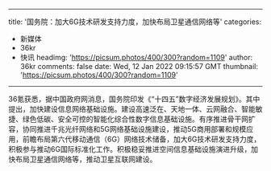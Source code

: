 
---
title: '国务院：加大6G技术研发支持力度，加快布局卫星通信网络等'
categories: 
 - 新媒体
 - 36kr
 - 快讯
headimg: 'https://picsum.photos/400/300?random=1109'
author: 36kr
comments: false
date: Wed, 12 Jan 2022 09:15:57 GMT
thumbnail: 'https://picsum.photos/400/300?random=1109'
---

<div>   
36氪获悉，据中国政府网消息，国务院印发《“十四五”数字经济发展规划》。其中提出，加快建设信息网络基础设施。建设高速泛在、天地一体、云网融合、智能敏捷、绿色低碳、安全可控的智能化综合性数字信息基础设施。有序推进骨干网扩容，协同推进千兆光纤网络和5G网络基础设施建设，推动5G商用部署和规模应用，前瞻布局第六代移动通信（6G）网络技术储备，加大6G技术研发支持力度，积极参与推动6G国际标准化工作。积极稳妥推进空间信息基础设施演进升级，加快布局卫星通信网络等，推动卫星互联网建设。  
</div>
            